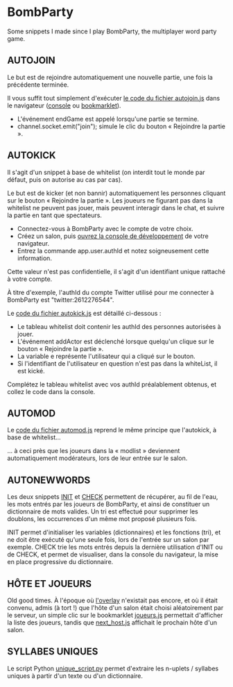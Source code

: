 # BombParty
Some snippets I made since I play BombParty, the multiplayer word party game.

## AUTOJOIN
Le but est de rejoindre automatiquement une nouvelle partie, une fois la précédente terminée.

Il vous suffit tout simplement d'exécuter [le code du fichier autojoin.js](autojoin.js) dans le navigateur
([console](http://www.alsacreations.com/astuce/lire/1436-console-javascript.html) ou [bookmarklet](https://en.wikipedia.org/wiki/Bookmarklet)).

* L'événement endGame est appelé lorsqu'une partie se termine.
* channel.socket.emit("join"); simule le clic du bouton « Rejoindre la partie ».

## AUTOKICK
Il s'agit d'un snippet à base de whitelist (on interdit tout le monde par défaut, puis on autorise au cas par cas).

Le but est de kicker (et non bannir) automatiquement les personnes cliquant sur le bouton « Rejoindre la partie ». Les joueurs ne figurant pas dans la whitelist ne peuvent pas jouer, mais peuvent interagir dans le chat, et suivre la partie en tant que spectateurs.

* Connectez-vous à BombParty avec le compte de votre choix.
* Créez un salon, puis [ouvrez la console de développement](http://www.alsacreations.com/astuce/lire/1436-console-javascript.html) de votre navigateur.
* Entrez la commande app.user.authId et notez soigneusement cette information.

Cette valeur n'est pas confidentielle, il s'agit d'un identifiant unique rattaché à votre compte.

À titre d'exemple, l'authId du compte Twitter utilisé pour me connecter à BombParty est "twitter:2612276544".

Le [code du fichier autokick.js](autokick.js) est détaillé ci-dessous :

* Le tableau whitelist doit contenir les authId des personnes autorisées à jouer.
* L'événement addActor est déclenché lorsque quelqu'un clique sur le bouton « Rejoindre la partie ».
* La variable e représente l'utilisateur qui a cliqué sur le bouton.
* Si l'identifiant de l'utilisateur en question n'est pas dans la whiteList, il est kické.

Complétez le tableau whitelist avec vos authId préalablement obtenus, et collez le code dans la console.

## AUTOMOD
Le [code du fichier automod.js](automod.js) reprend le même principe que l'autokick, à base de whitelist...

... à ceci près que les joueurs dans la « modlist » deviennent automatiquement modérateurs, lors de leur entrée sur le salon.

## AUTONEWWORDS

Les deux snippets [INIT](autonewwords_init.js) et [CHECK](autonewwords_check.js) permettent de récupérer, au fil de l'eau, les mots entrés par les joueurs de BombParty, et ainsi de constituer un dictionnaire de mots valides. Un tri est effectué pour supprimer les doublons, les occurrences d'un même mot proposé plusieurs fois.

INIT permet d'initialiser les variables (dictionnaires) et les fonctions (tri), et ne doit être exécuté qu'une seule fois, lors de l'entrée sur un salon par exemple. CHECK trie les mots entrés depuis la dernière utilisation d'INIT ou de CHECK, et permet de visualiser, dans la console du navigateur, la mise en place progressive du dictionnaire.

## HÔTE ET JOUEURS

Old good times. À l'époque où [l'overlay](https://github.com/MrInanimated/bp-overlay) n'existait pas encore, et où il était convenu, admis (à tort !) que l'hôte d'un salon était choisi aléatoirement par le serveur, un simple clic sur le bookmarklet [joueurs.js](joueurs.js) permettait d'afficher la liste des joueurs, tandis que [next_host.js](next_host.js) affichait le prochain hôte d'un salon.

## SYLLABES UNIQUES
Le script Python [unique_script.py](unique_script.py) permet d'extraire les n-uplets / syllabes uniques à partir d'un texte ou d'un dictionnaire.
